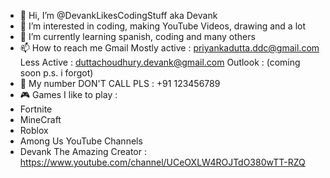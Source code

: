 - 👋 Hi, I’m @DevankLikesCodingStuff aka Devank
- 👀 I’m interested in coding, making YouTube Videos, drawing and a lot
- 🌱 I’m currently learning spanish, coding and many others 
- 📫 How to reach me
Gmail 
Mostly active : priyankadutta.ddc@gmail.com 
Less Active : duttachoudhury.devank@gmail.com
Outlook : (coming soon p.s. i forgot)
- 📱 My number DON'T CALL PLS : +91 123456789
- 🎮 Games I like to play :
-  Fortnite 
-  MineCraft
-  Roblox
-  Among Us
YouTube Channels
- Devank The Amazing Creator : https://www.youtube.com/channel/UCeOXLW4ROJTdO380wTT-RZQ
